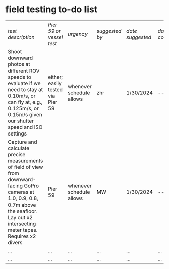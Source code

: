 # field testing to-do list 

<table>
<tr><td><i> 
test description </i></td><td><i> 
Pier 59 or vessel test </i></td><td><i> 
urgency </i></td><td><i> 
suggested by </i></td><td><i> 
date suggested </i></td><td><i> 
date completed </i></td><td><i> 
test results </i></td>
</tr> 

<tr><td> 
Shoot downward photos at different ROV speeds to evaluate if we need to stay at 0.10m/s, or can fly at, e.g., 0.125m/s, or 0.15m/s given our shutter speed and ISO settings </td><td> 
either; easily tested via Pier 59 </td><td> 
whenever schedule allows </td><td>
zhr </td><td> 
1/30/2024 </td><td>
-- </td><td> 
-- </td>
</tr> 

<tr><td> 
Capture and calculate precise measurements of field of view from downward-facing GoPro cameras at 1.0, 0.9, 0.8, 0.7m above the seafloor. Lay out x2 intersecting meter tapes. Requires x2 divers </td><td> 
Pier 59 </td><td> 
whenever schedule allows </td><td>
MW </td><td> 
1/30/2024 </td><td>
-- </td><td> 
-- </td>
</tr> 

<tr><td> 
... </td><td> <!-- describe the test envisioned and what is required  -->
... </td><td> <!-- Pier 59 or vessel test?  -->
... </td><td> <!-- what is the approximate urgency?  -->
... </td><td> <!-- who suggested the idea? who to coordinate with? -->
... </td><td> <!-- date suggested -->
... </td><td> <!-- date completed -->
... </td>     <!-- test results -->
</tr> 

<tr><td> 
... </td><td> <!-- describe the test envisioned and what is required  -->
... </td><td> <!-- Pier 59 or vessel test?  -->
... </td><td> <!-- what is the approximate urgency?  -->
... </td><td> <!-- who suggested the idea? who to coordinate with? -->
... </td><td> <!-- date suggested -->
... </td><td> <!-- date completed -->
... </td>     <!-- test results -->
</tr> 
 
</table>
